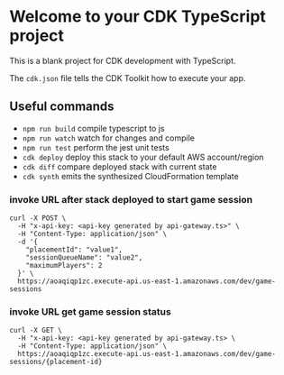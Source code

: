 # Welcome to your CDK TypeScript project

This is a blank project for CDK development with TypeScript.

The `cdk.json` file tells the CDK Toolkit how to execute your app.

## Useful commands

* `npm run build`   compile typescript to js
* `npm run watch`   watch for changes and compile
* `npm run test`    perform the jest unit tests
* `cdk deploy`      deploy this stack to your default AWS account/region
* `cdk diff`        compare deployed stack with current state
* `cdk synth`       emits the synthesized CloudFormation template

### invoke URL after stack deployed to start game session
```shell
curl -X POST \
  -H "x-api-key: <api-key generated by api-gateway.ts>" \
  -H "Content-Type: application/json" \
  -d '{
    "placementId": "value1",
    "sessionQueueName": "value2",
    "maximumPlayers": 2
  }' \
  https://aoaqiqp1zc.execute-api.us-east-1.amazonaws.com/dev/game-sessions
```

### invoke URL get game session status
```shell
curl -X GET \
  -H "x-api-key: <api-key generated by api-gateway.ts> \
  -H "Content-Type: application/json" \
  https://aoaqiqp1zc.execute-api.us-east-1.amazonaws.com/dev/game-sessions/{placement-id}
```
